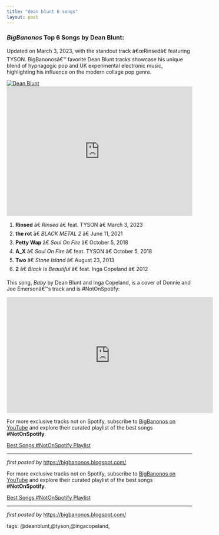 ```yaml
---
title: "dean blunt 6 songs"
layout: post
---
```

<h3><em>BigBanonos</em> Top 6 Songs by Dean Blunt:</h3> <p>Updated on March 3, 2023, with the standout track â€œRinsedâ€ featuring TYSON. BigBanonosâ€™ favorite Dean Blunt tracks showcase his unique blend of hypnagogic pop and UK experimental electronic music, highlighting his influence on the modern collage pop genre.</p> <!--Image-->
<div class="separator"> <a href="https://www.vice.com/wp-content/uploads/sites/2/2016/02/deanblunt0116.jpg?w=616" > <img alt="Dean Blunt" src="https://www.vice.com/wp-content/uploads/sites/2/2016/02/deanblunt0116.jpg?w=616" /> </a>
</div> <!--Spotify Playlist Embed-->
<iframe allow="autoplay; clipboard-write; encrypted-media; fullscreen; picture-in-picture" allowfullscreen="" frameborder="0" height="352" loading="lazy" src="https://open.spotify.com/embed/playlist/65XOvJLHYB50eQO3gYIrQU?utm_source=generator" width="100%"></iframe> <!--Song Listings-->
<ol> <li><strong>Rinsed</strong> â€ <em>Rinsed</em> â€ feat. TYSON â€ March 3, 2023</li> <li><strong>the rot</strong> â€ <em>BLACK METAL 2</em> â€ June 11, 2021</li> <li><strong>Petty Wap</strong> â€ <em>Soul On Fire</em> â€ October 5, 2018</li> <li><strong>A_X</strong> â€ <em>Soul On Fire</em> â€ feat. TYSON â€ October 5, 2018</li> <li><strong>Two</strong> â€ <em>Stone Island</em> â€ August 23, 2013</li> <li><strong>2</strong> â€ <em>Black Is Beautiful</em> â€ feat. Inga Copeland â€ 2012</li>
</ol> <!--YouTube Embed-->
<p>This song, <i>Baby</i> by Dean Blunt and Inga Copeland, is a cover of Donnie and Joe Emersonâ€™s track and is #NotOnSpotify:</p>
<iframe allow="accelerometer; autoplay; clipboard-write; encrypted-media; gyroscope; picture-in-picture; web-share" allowfullscreen="" frameborder="0" height="315" referrerpolicy="strict-origin-when-cross-origin" src="https://www.youtube.com/embed/DSL0fczz6OA?si=WxymsnFjTRRQR0qg" title="YouTube video player" width="560"></iframe> <!--Subscribe and Playlist Links-->
<div> <p>For more exclusive tracks not on Spotify, subscribe to <a href="https://www.youtube.com/@BigBanonos" target="_blank">BigBanonos on YouTube</a> and explore their curated playlist of the best songs <strong>#NotOnSpotify</strong>.</p> <p><a href="https://www.youtube.com/playlist?list=PLtuNtuTatqI0kFahUCbtbfenC_ET5O_tr" target="_blank">Best Songs #NotOnSpotify Playlist</a></p></div> <hr /> <p><em>first posted by</em> <a href="https://bigbanonos.blogspot.com/" rel="noopener" target="_new">https://bigbanonos.blogspot.com/</a></p>


<!--Subscribe and Playlist Links-->
<div>
    <p>For more exclusive tracks not on Spotify, subscribe to <a href="https://www.youtube.com/@BigBanonos" target="_blank">BigBanonos on YouTube</a> and explore their curated playlist of the best songs <strong>#NotOnSpotify</strong>.</p>
    <p><a href="https://www.youtube.com/playlist?list=PLtuNtuTatqI0kFahUCbtbfenC_ET5O_tr" target="_blank">Best Songs #NotOnSpotify Playlist<br /></a></p></div>

<hr />

<p><em>first posted by</em> <a href="https://bigbanonos.blogspot.com/" rel="noopener" target="_new">https://bigbanonos.blogspot.com/</a></p>

<p>tags: @deanblunt,@tyson,@ingacopeland,</p>
